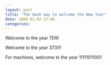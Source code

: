 ```yaml
---
layout: post
title: "The Geek way to welcome the New Year"
date: 2009-01-02 17:06
categories:
---
```


Welcome to the year 7D9!

Welcome to the year 3731!!

For machines, welcome to the year 11111011001